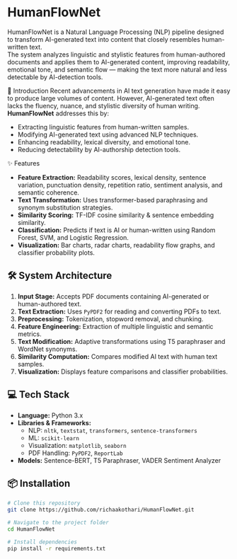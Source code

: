 # HumanFlowNet

HumanFlowNet is a Natural Language Processing (NLP) pipeline designed to transform AI-generated text into content that closely resembles human-written text.  
The system analyzes linguistic and stylistic features from human-authored documents and applies them to AI-generated content, improving readability, emotional tone, and semantic flow — making the text more natural and less detectable by AI-detection tools.



🚀 Introduction
Recent advancements in AI text generation have made it easy to produce large volumes of content. However, AI-generated text often lacks the fluency, nuance, and stylistic diversity of human writing.  
**HumanFlowNet** addresses this by:
- Extracting linguistic features from human-written samples.
- Modifying AI-generated text using advanced NLP techniques.
- Enhancing readability, lexical diversity, and emotional tone.
- Reducing detectability by AI-authorship detection tools.



✨ Features
- **Feature Extraction:** Readability scores, lexical density, sentence variation, punctuation density, repetition ratio, sentiment analysis, and semantic coherence.
- **Text Transformation:** Uses transformer-based paraphrasing and synonym substitution strategies.
- **Similarity Scoring:** TF-IDF cosine similarity & sentence embedding similarity.
- **Classification:** Predicts if text is AI or human-written using Random Forest, SVM, and Logistic Regression.
- **Visualization:** Bar charts, radar charts, readability flow graphs, and classifier probability plots.



## 🛠 System Architecture
1. **Input Stage:** Accepts PDF documents containing AI-generated or human-authored text.
2. **Text Extraction:** Uses `PyPDF2` for reading and converting PDFs to text.
3. **Preprocessing:** Tokenization, stopword removal, and chunking.
4. **Feature Engineering:** Extraction of multiple linguistic and semantic metrics.
5. **Text Modification:** Adaptive transformations using T5 paraphraser and WordNet synonyms.
6. **Similarity Computation:** Compares modified AI text with human text samples.
7. **Visualization:** Displays feature comparisons and classifier probabilities.


## 💻 Tech Stack
- **Language:** Python 3.x  
- **Libraries & Frameworks:**
  - NLP: `nltk`, `textstat`, `transformers`, `sentence-transformers`
  - ML: `scikit-learn`
  - Visualization: `matplotlib`, `seaborn`
  - PDF Handling: `PyPDF2`, `ReportLab`
- **Models:** Sentence-BERT, T5 Paraphraser, VADER Sentiment Analyzer


## 📦 Installation
```bash
# Clone this repository
git clone https://github.com/richaakothari/HumanFlowNet.git

# Navigate to the project folder
cd HumanFlowNet

# Install dependencies
pip install -r requirements.txt
